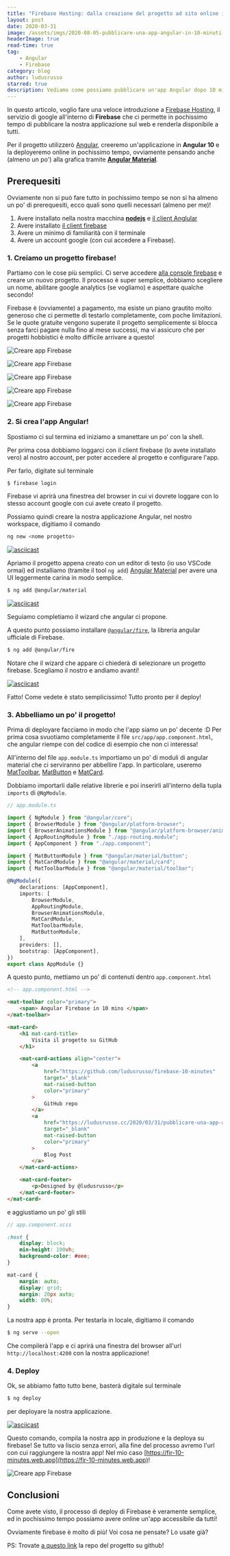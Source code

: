 ```yaml
---
title: "Firebase Hosting: dalla creazione del progetto ad sito online in 10 minuti"
layout: post
date: 2020-03-31
image: /assets/imgs/2020-08-05-pubblicare-una-app-angular-in-10-minuti-con-firebase-hosting/main.jpeg
headerImage: true
read-time: true
tag:
    - Angular
    - Firebase
category: blog
author: ludusrusso
starred: true
description: Vediamo come possiamo pubblicare un'app Angular dopo 10 minuti dalla creazione del progetto sfruttando firebase hosting
---
```


In questo articolo, voglio fare una veloce introduzione a [Firebase Hosting](https://firebase.google.com/),
il servizio di google all'interno di **Firebase** che ci permette in pochissimo tempo di pubblicare
la nostra applicazione sul web e renderla disponibile a tutti.

Per il progetto utilizzerò [Angular](https://angular.io/), creeremo un'applicazione in **Angular 10** e
la deployeremo online in pochissimo tempo, ovviamente pensando anche (almeno un po') alla grafica
tramite [**Angular Material**](https://material.angular.io/).

## Prerequesiti

Ovviamente non si può fare tutto in pochissimo tempo se non si ha almeno un po' di prerequesiti, ecco
quali sono quelli necessari (almeno per me)!

1. Avere installato nella nostra macchina [**nodejs**](https://nodejs.org/it/) e [il client Anglular](https://angular.io/cli)
2. Avere installato [il client firebase](https://firebase.google.com/docs/cli)
3. Avere un minimo di familiarità con il terminale
4. Avere un account google (con cui accedere a Firebase).

### 1. Creiamo un progetto firebase!

Partiamo con le cose più semplici. Ci serve accedere [alla console firebase](https://console.firebase.google.com) e creare un nuovo progetto. Il processo è super semplice, dobbiamo scegliere un nome, abilitare google analytics (se vogliamo) e aspettare qualche secondo!

Firebase è (ovviamente) a pagamento, ma esiste un piano grautito molto generoso che ci permette di testarlo completamente, com poche limitazioni. Se le quote gratuite vengono superate il progetto semplicemente si blocca senza farci pagare nulla fino al mese successi, ma vi assicuro che per progetti hobbistici è molto difficile arrivare a questo!

![Creare app Firebase](/assets/imgs/2020-08-05-pubblicare-una-app-angular-in-10-minuti-con-firebase-hosting/firebase-1.png)

![Creare app Firebase](/assets/imgs/2020-08-05-pubblicare-una-app-angular-in-10-minuti-con-firebase-hosting/firebase-2.png)

![Creare app Firebase](/assets/imgs/2020-08-05-pubblicare-una-app-angular-in-10-minuti-con-firebase-hosting/firebase-3.png)

![Creare app Firebase](/assets/imgs/2020-08-05-pubblicare-una-app-angular-in-10-minuti-con-firebase-hosting/firebase-4.png)

![Creare app Firebase](/assets/imgs/2020-08-05-pubblicare-una-app-angular-in-10-minuti-con-firebase-hosting/firebase-5.png)

### 2. Si crea l'app Angular!

Spostiamo ci sul termina ed iniziamo a smanettare un po' con la shell.

Per prima cosa dobbiamo loggarci con il client firebase (lo avete installato vero) al nostro account, per poter accedere al progetto e configurare l'app.

Per farlo, digitate sul terminale

```bash
$ firebase login
```

Firebase vi aprirà una finestrea del browser in cui vi dovrete loggare con lo stesso account google con cui avete creato il progetto.

Possiamo quindi creare la nostra applicazione Angular, nel nostro workspace, digitiamo il comando

```bash
ng new <nome progetto>
```

[![asciicast](https://asciinema.org/a/aMKnWHeicTOAWuoEvzieR6RPh.svg)](https://asciinema.org/a/aMKnWHeicTOAWuoEvzieR6RPh)

<script id="asciicast-aMKnWHeicTOAWuoEvzieR6RPh" src="https://asciinema.org/a/aMKnWHeicTOAWuoEvzieR6RPh.js" async></script>

Apriamo il progetto appena creato con un editor di testo (io uso VSCode ormai) ed installiamo (tramite il tool `ng add`) [Angular Material](https://material.angular.io/) per avere una UI leggermente carina in modo semplice.

```bash
$ ng add @angular/material
```

[![asciicast](https://asciinema.org/a/6Wd52K6z8yHc743OV3Q9xZlp1.svg)](https://asciinema.org/a/6Wd52K6z8yHc743OV3Q9xZlp1)

Seguiamo completiamo il wizard che angular ci propone.

A questo punto possiamo installare [`@angular/fire`](https://github.com/angular/angularfire), la libreria angular ufficiale di Firebase.

```bash
$ ng add @angular/fire
```

Notare che il wizard che appare ci chiederà di selezionare un progetto firebase. Scegliamo il nostro e andiamo avanti!

[![asciicast](https://asciinema.org/a/6Be0gm8tXsJMSXQokSV20nK5a.svg)](https://asciinema.org/a/6Be0gm8tXsJMSXQokSV20nK5a)

Fatto! Come vedete è stato semplicissimo! Tutto pronto per il deploy!

### 3. Abbelliamo un po' il progetto!

Prima di deployare facciamo in modo che l'app siamo un po' decente :D
Per prima cosa svuotiamo completamente il file `src/app/app.component.html`, che angular riempe con del codice di esempio che non ci interessa!

All'interno del file `app.module.ts` importiamo un po' di moduli di angular material che ci serviranno per abbellire l'app. In particolare, useremo [MatToolbar](https://material.angular.io/components/toolbar/overview), [MatButton](https://material.angular.io/components/button/overview) e [MatCard](https://material.angular.io/components/card/overview).

Dobbiamo importarli dalle relative librerie e poi inserirli all'interno della tupla `imports` di `@NgModule`.

```ts
// app.module.ts

import { NgModule } from "@angular/core";
import { BrowserModule } from "@angular/platform-browser";
import { BrowserAnimationsModule } from "@angular/platform-browser/animations";
import { AppRoutingModule } from "./app-routing.module";
import { AppComponent } from "./app.component";

import { MatButtonModule } from "@angular/material/button";
import { MatCardModule } from "@angular/material/card";
import { MatToolbarModule } from "@angular/material/toolbar";

@NgModule({
    declarations: [AppComponent],
    imports: [
        BrowserModule,
        AppRoutingModule,
        BrowserAnimationsModule,
        MatCardModule,
        MatToolbarModule,
        MatButtonModule,
    ],
    providers: [],
    bootstrap: [AppComponent],
})
export class AppModule {}
```

A questo punto, mettiamo un po' di contenuti dentro `app.component.html`

```html
<!-- app.component.html -->

<mat-toolbar color="primary">
    <span> Angular Firebase in 10 mins </span>
</mat-toolbar>

<mat-card>
    <h1 mat-card-title>
        Visita il progetto su GitHub
    </h1>

    <mat-card-actions align="center">
        <a
            href="https://github.com/ludusrusso/firebase-10-minutes"
            target="_blank"
            mat-raised-button
            color="primary"
        >
            GitHub repo
        </a>
        <a
            href="https://ludusrusso.cc/2020/03/31/pubblicare-una-app-angular-in-10-minuti-con-firebase-hosting/"
            target="_blank"
            mat-raised-button
            color="primary"
        >
            Blog Post
        </a>
    </mat-card-actions>

    <mat-card-footer>
        <p>Designed by @ludusrusso</p>
    </mat-card-footer>
</mat-card>
```

e aggiustiamo un po' gli stili

```scss
// app.component.scss

:host {
    display: block;
    min-height: 100vh;
    background-color: #eee;
}

mat-card {
    margin: auto;
    display: grid;
    margin: 20px auto;
    width: 80%;
}
```

La nostra app è pronta. Per testarla in locale, digitiamo il comando

```bash
$ ng serve --open
```

Che compilerà l'app e ci aprirà una finestra del browser all'url `http://localhost:4200` con la nostra applicazione!

### 4. Deploy

Ok, se abbiamo fatto tutto bene, basterà digitale sul terminale

```bash
$ ng deploy
```

per deployare la nostra applicazione.

[![asciicast](https://asciinema.org/a/wjSdIKxgFJ8DsiGzkTKb5xAiS.svg)](https://asciinema.org/a/wjSdIKxgFJ8DsiGzkTKb5xAiS)

Questo comando, compila la nostra app in produzione e la deploya su firebase! Se tutto va liscio senza errori, alla fine del processo avremo l'url con cui raggiungere la nostra app! Nel mio caso [https://fir-10-minutes.web.app](https://fir-10-minutes.web.app)!

![Creare app Firebase](/assets/imgs/2020-08-05-pubblicare-una-app-angular-in-10-minuti-con-firebase-hosting/app.png)

## Conclusioni

Come avete visto, il processo di deploy di Firebase è veramente semplice, ed in pochissimo tempo possiamo avere online un'app accessibile da tutti!

Ovviamente firebase è molto di più! Voi cosa ne pensate? Lo usate già?

PS: Trovate [a questo link](https://github.com/ludusrusso/firebase-10-minutes) la repo del progetto su github!
